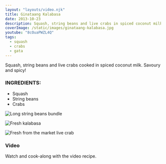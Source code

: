 ```yaml
---
layout: "layouts/video.njk"
title: Ginataang Kalabasa
date: 2013-10-23
description: Squash, string beans and live crabs in spiced coconut milk
coverImage: /static/images/ginataang-kalabasa.jpg
youtube: "8cOuaPWZL4Q"
tags:
  - squash
  - crabs
  - gata
---
```


Squash, string beans and live crabs cooked in spiced coconut milk. Savoury and spicy!

### INGREDIENTS:

- Squash
- String beans
- Crabs

![Long string beans bundle](/static/images/string-beans.jpg?nf_resize=fit&w=960)

![Fresh kalabasa](/static/images/squash-wedge.jpg?nf_resize=fit&w=960)

![Fresh from the market live crab](/static/images/fresh-live-crab.jpg?nf_resize=fit&w=960)

### Video

Watch and cook-along with the video recipe.

